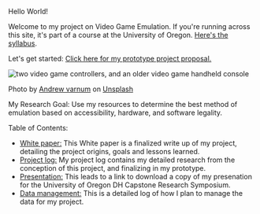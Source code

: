 Hello World!

Welcome to my project on Video Game Emulation. If you're running across this site, it's part of a course at the University of Oregon. [Here's the syllabus](https://github.com/eng470-s23/course-info/blob/main/eng470-s23_syllabus.md).

Let's get started: [Click here for my prototype project proposal.](prototype.md)

![two video game controllers, and an older video game handheld console](https://github.com/eng470-s23/eng470-zwhitley/assets/130099456/97f17e7e-effd-4816-8d83-bb0465bd6c10)

Photo by <a href="https://unsplash.com/ja/@andrew_creative?utm_source=unsplash&utm_medium=referral&utm_content=creditCopyText">Andrew varnum</a> on <a href="https://unsplash.com/photos/uNKyYp616wo?utm_source=unsplash&utm_medium=referral&utm_content=creditCopyText">Unsplash</a>
  
My Research Goal: Use my resources to determine the best method of emulation based on accessibility, hardware, and software legality.

Table of Contents: 
- [White paper:](white-paper.md) 
This White paper is a finalized write up of my project, detailing the project origins, goals and lessons learned. 
- [Project log:](project-log.md) 
My project log contains my detailed research from the conception of this project, and finalizing in my prototype.
- [Presentation:](presentation.md)
This leads to a link to download a copy of my presenation for the University of Oregon DH Capstone Research Symposium. 
- [Data management:](data-management.md)
This is a detailed log of how I plan to manage the data for my project. 

